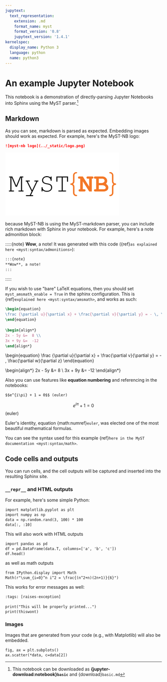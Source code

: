 ```yaml
---
jupytext:
  text_representation:
    extension: .md
    format_name: myst
    format_version: '0.8'
    jupytext_version: '1.4.1'
kernelspec:
  display_name: Python 3
  language: python
  name: python3
---
```


# An example Jupyter Notebook

This notebook is a demonstration of directly-parsing Jupyter Notebooks into
Sphinx using the MyST parser.[^download]

[^download]: This notebook can be downloaded as
            **{jupyter-download:notebook}`basic`** and {download}`basic.md`

## Markdown

As you can see, markdown is parsed as expected. Embedding images should work as expected.
For example, here's the MyST-NB logo:

```md
![myst-nb logo](../_static/logo.png)
```

![myst-nb logo](../_static/logo.png)

because MyST-NB is using the MyST-markdown parser, you can include rich markdown with Sphinx
in your notebook. For example, here's a note admonition block:

:::::{note}
**Wow**, a note!
It was generated with this code ({ref}`as explained here <myst:syntax/admonitions>`):

````md
:::{note}
**Wow**, a note!
:::
````

:::::

If you wish to use "bare" LaTeX equations, then you should set `myst_amsmath_enable = True` in the sphinx configuration.
This is {ref}`explained here <myst:syntax/amsmath>`, and works as such:

```latex
\begin{equation}
\frac {\partial u}{\partial x} + \frac{\partial v}{\partial y} = - \, \frac{\partial w}{\partial z}
\end{equation}

\begin{align*}
2x - 5y &=  8 \\
3x + 9y &=  -12
\end{align*}
```

\begin{equation}
\frac {\partial u}{\partial x} + \frac{\partial v}{\partial y} = - \, \frac{\partial w}{\partial z}
\end{equation}

\begin{align*}
2x - 5y &=  8 \\
3x + 9y &=  -12
\end{align*}

Also you can use features like **equation numbering** and referencing in the notebooks:

```md
$$e^{i\pi} + 1 = 0$$ (euler)
```

$$e^{i\pi} + 1 = 0$$ (euler)

Euler's identity, equation {math:numref}`euler`, was elected one of the
most beautiful mathematical formulas.

You can see the syntax used for this example {ref}`here in the MyST documentation <myst:syntax/math>`.

## Code cells and outputs

You can run cells, and the cell outputs will be captured and inserted into
the resulting Sphinx site.

### `__repr__` and HTML outputs

For example, here's some simple Python:

```{code-cell} ipython3
import matplotlib.pyplot as plt
import numpy as np
data = np.random.rand(3, 100) * 100
data[:, :10]
```

This will also work with HTML outputs

```{code-cell} ipython3
import pandas as pd
df = pd.DataFrame(data.T, columns=['a', 'b', 'c'])
df.head()
```

as well as math outputs

```{code-cell} ipython3
from IPython.display import Math
Math(r"\sum_{i=0}^n i^2 = \frac{(n^2+n)(2n+1)}{6}")
```

This works for error messages as well:

```{code-cell} ipython3
:tags: [raises-exception]

print("This will be properly printed...")
print(thiswont)
```

### Images

Images that are generated from your code (e.g., with Matplotlib) will also
be embedded.

```{code-cell} ipython3
fig, ax = plt.subplots()
ax.scatter(*data, c=data[2])
```
